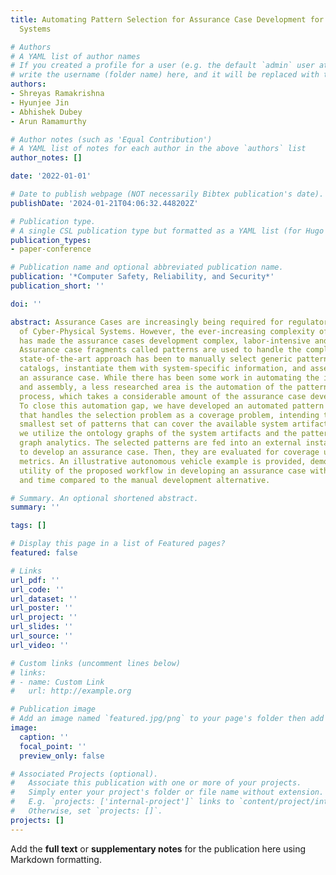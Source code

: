 ```yaml
---
title: Automating Pattern Selection for Assurance Case Development for Cyber-Physical
  Systems

# Authors
# A YAML list of author names
# If you created a profile for a user (e.g. the default `admin` user at `content/authors/admin/`), 
# write the username (folder name) here, and it will be replaced with their full name and linked to their profile.
authors:
- Shreyas Ramakrishna
- Hyunjee Jin
- Abhishek Dubey
- Arun Ramamurthy

# Author notes (such as 'Equal Contribution')
# A YAML list of notes for each author in the above `authors` list
author_notes: []

date: '2022-01-01'

# Date to publish webpage (NOT necessarily Bibtex publication's date).
publishDate: '2024-01-21T04:06:32.448202Z'

# Publication type.
# A single CSL publication type but formatted as a YAML list (for Hugo requirements).
publication_types:
- paper-conference

# Publication name and optional abbreviated publication name.
publication: '*Computer Safety, Reliability, and Security*'
publication_short: ''

doi: ''

abstract: Assurance Cases are increasingly being required for regulatory acceptance
  of Cyber-Physical Systems. However, the ever-increasing complexity of these systems
  has made the assurance cases development complex, labor-intensive and time-consuming.
  Assurance case fragments called patterns are used to handle the complexity. The
  state-of-the-art approach has been to manually select generic patterns from online
  catalogs, instantiate them with system-specific information, and assemble them into
  an assurance case. While there has been some work in automating the instantiation
  and assembly, a less researched area is the automation of the pattern selection
  process, which takes a considerable amount of the assurance case development time.
  To close this automation gap, we have developed an automated pattern selection workflow
  that handles the selection problem as a coverage problem, intending to find the
  smallest set of patterns that can cover the available system artifacts. For this,
  we utilize the ontology graphs of the system artifacts and the patterns and perform
  graph analytics. The selected patterns are fed into an external instantiation function
  to develop an assurance case. Then, they are evaluated for coverage using two coverage
  metrics. An illustrative autonomous vehicle example is provided, demonstrating the
  utility of the proposed workflow in developing an assurance case with reduced efforts
  and time compared to the manual development alternative.

# Summary. An optional shortened abstract.
summary: ''

tags: []

# Display this page in a list of Featured pages?
featured: false

# Links
url_pdf: ''
url_code: ''
url_dataset: ''
url_poster: ''
url_project: ''
url_slides: ''
url_source: ''
url_video: ''

# Custom links (uncomment lines below)
# links:
# - name: Custom Link
#   url: http://example.org

# Publication image
# Add an image named `featured.jpg/png` to your page's folder then add a caption below.
image:
  caption: ''
  focal_point: ''
  preview_only: false

# Associated Projects (optional).
#   Associate this publication with one or more of your projects.
#   Simply enter your project's folder or file name without extension.
#   E.g. `projects: ['internal-project']` links to `content/project/internal-project/index.md`.
#   Otherwise, set `projects: []`.
projects: []
---
```


Add the **full text** or **supplementary notes** for the publication here using Markdown formatting.
